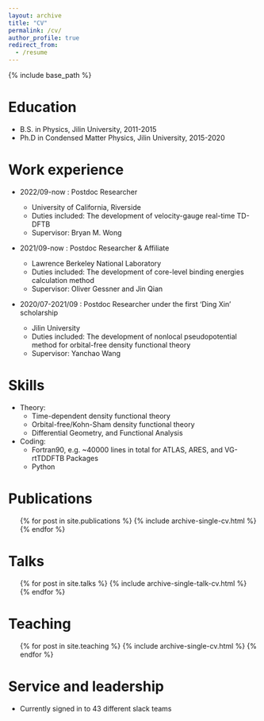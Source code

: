 ```yaml
---
layout: archive
title: "CV"
permalink: /cv/
author_profile: true
redirect_from:
  - /resume
---
```


{% include base_path %}

Education
======
* B.S. in Physics, Jilin University, 2011-2015
* Ph.D in Condensed Matter Physics, Jilin University, 2015-2020

Work experience
======
* 2022/09-now : Postdoc Researcher
  * University of California, Riverside
  * Duties included: The development of velocity-gauge real-time TD-DFTB
  * Supervisor: Bryan M. Wong

* 2021/09-now : Postdoc Researcher & Affiliate
  * Lawrence Berkeley National Laboratory
  * Duties included: The development of core-level binding energies calculation method
  * Supervisor: Oliver Gessner and Jin Qian

* 2020/07-2021/09 : Postdoc Researcher under the first ‘Ding Xin’ scholarship
  * Jilin University
  * Duties included: The development of nonlocal pseudopotential method for orbital-free density functional theory
  * Supervisor: Yanchao Wang
  
Skills
======
* Theory:
  * Time-dependent density functional theory
  * Orbital-free/Kohn-Sham density functional theory
  * Differential Geometry, and Functional Analysis
* Coding:
  * Fortran90, e.g. ~40000 lines in total for ATLAS, ARES, and VG-rtTDDFTB Packages
  * Python

Publications
======
  <ul>{% for post in site.publications %}
    {% include archive-single-cv.html %}
  {% endfor %}</ul>
  
Talks
======
  <ul>{% for post in site.talks %}
    {% include archive-single-talk-cv.html %}
  {% endfor %}</ul>
  
Teaching
======
  <ul>{% for post in site.teaching %}
    {% include archive-single-cv.html %}
  {% endfor %}</ul>
  
Service and leadership
======
* Currently signed in to 43 different slack teams
